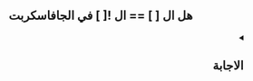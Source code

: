 <h2 align=center>هل ال [ ] == ال ![ ] في الجافاسكربت</h2>


<details dir=rtl>
  <summary>
    <h2>الاجابة</h2>
  </summary>
  
```javascript
  [] == ![]; // -> true
```
السبب : 
هو أن ال `(==) abstract equality` بتعمل مقارنة بين ال right side و ال left side و المقارنة دي بتم كلاتي:
  - بتحول ال right side و ال left side لارقام بالشكل دا 
  
  ```javascript
  +[] == +![]; // step 1
  ```
  
  بالنسبة لل left side فأنا عندي ال `+` و دا هيحولي ال empty array ل Number value و هي 0 و بالتالي +0 هتدي 0
  بالنسبة لل left side فأنا عندي ال `!` و دا بيحولي ال empty array ل Boolean value و هي `true` و بالتالي true! هتدي false فهيكون عندي كدا `false+` الي هي ب `0`
  
  اذن الطرفين متساويين 
  
  
</details>

